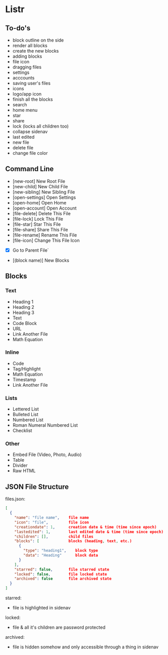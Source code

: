 # Listr

## To-do's
- block outline on the side
- render all blocks
- create the new blocks
- adding blocks
- file icon
- dragging files
- settings
- acccounts
- saving user's files
- icons
- logo/app icon
- finish all the blocks
- search
- home menu
- star
- share
- lock (locks all children too)
- collapse sidenav
- last edited
- new file
- delete file
- change file color

## Command Line
- [new-root] New Root File
- [new-child] New Child File
- [new-sibling] New Sibling File
- [open-settings] Open Settings
- [open-home] Open Home
- [open-account] Open Account
- [file-delete] Delete This File
- [file-lock] Lock This File
- [file-star] Star This File
- [file-share] Share This File
- [file-rename] Rename This File
- [file-icon] Change This File Icon
- [x] Go to Parent File`
- [(block name)] New Blocks

## Blocks
### Text
- Heading 1
- Heading 2
- Heading 3
- Text
- Code Block
- URL
- Link Another File
- Math Equation
### Inline
- Code
- Tag/Highlight
- Math Equation
- Timestamp
- Link Another File

### Lists
- Lettered List
- Bulleted List
- Numbered List
- Roman Numeral Numbered List
- Checklist

### Other
- Embed File (Video, Photo, Audio)
- Table
- Divider
- Raw HTML


## JSON File Structure
files.json:
```json
[
  { 
    "name": "file name",    file name                                   [string]
    "icon": "file",         file icon                                   [string]
    "creationdate": 1,      creation date & time (time since epoch)     [integer]
    "lastedited": 1,        last edited date & time (time since epoch)  [integer]
    "children": [],         child files                                 [array]
    "blocks": [             blocks (heading, text, etc.)                [array]
      {
        "type": "heading1",    block type                                   [string]
        "data": "Heading"      block data                                   [any]
      }
    ],                      
    "starred": false,       file starred state                          [boolean]
    "locked": false,        file locked state                           [boolean]
    "archived": false       file archived state                         [boolean]
  }
]
```
starred:
- file is highlighted in sidenav

locked:
- file & all it's children are password protected

archived:
- file is hidden somehow and only accessible through a thing in sidenav